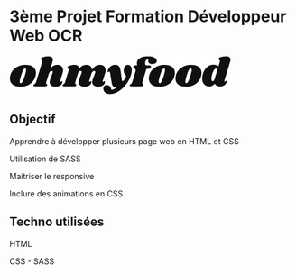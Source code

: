 # 3ème Projet Formation Développeur Web OCR

![enter image description here](https://raw.githubusercontent.com/Matvienkoa/AnthonyMatvienko_3_26092020/9d2ac54baa3bc2854373f55f22a7cc8fc98746d0/images/logo/ohmyfood%402x.svg)

## Objectif

Apprendre à développer plusieurs page web en HTML et CSS

Utilisation de SASS

Maitriser le responsive

Inclure des animations en CSS

## Techno utilisées

HTML

CSS - SASS
